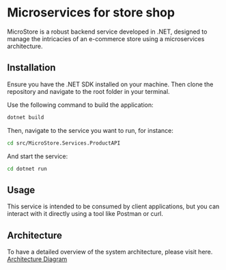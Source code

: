 # Microservices for store shop

MicroStore is a robust backend service developed in .NET, designed to manage the intricacies of an e-commerce store using a microservices architecture.

## Installation

Ensure you have the .NET SDK installed on your machine. Then clone the repository and navigate to the root folder in your terminal.

Use the following command to build the application:

```bash
dotnet build
```

Then, navigate to the service you want to run, for instance:

```bash
cd src/MicroStore.Services.ProductAPI
```

And start the service:


```bash
cd dotnet run
```

## Usage
This service is intended to be consumed by client applications, but you can interact with it directly using a tool like Postman or curl.

## Architecture
To have a detailed overview of the system architecture, please visit here.
[Architecture Diagram]([https://viewer.diagrams.net/?tags=%7B%7D&highlight=0000ff&edit=_blank&layers=1&nav=1&title=Microservice%20Architechture.drawio%20(3).png#R7L1Zu5tGtzX6a3L55qFHXNJIgESjBgnBzX7oRCuE6OHXnypgLS8vO4mz4yTv%2Fo7sOBJQFFVzjtnUHIB%2Bwfl7L5ZOEakPP8h%2BwRC%2F%2FwUXfsEwlMAJ8AH3DPMeerWad4Rl7C%2BNvuw4xWOw7ESWvU3sB9VXDevHI6vj4uud3iPPA6%2F%2Bap9Tlo%2Fu62a3R%2Fb1VQsnDL7ZcfKc7Nu9ZuzX0bIXpZgvB6QgDqPl0iuMng%2FcnbfGy0yqyPEf3Ydd%2BPoXnC8fj3r%2Bdu%2F5IIPCe5PLfN7mN46%2BD6wM8vpHTjgqyZBU%2F1PdMVm6cZpusm70H3wZbVUPbzMOfCCAZTPI3Ee3%2FrKDKx9N7gewRwRsPco6eoSP3MmUx6MAO1GwMwnqelgU6TT1A%2ByK6nu2HK3q8pEG%2FCN7lNPl8BUC%2F4IjQR%2FXV9jqV4TClm0LXuhXilg2hX658LQxfNjYB2V8D%2BqgfNuX1%2BVwnc4maPRtx9wdwlBvO750OG0NH7c%2Bd%2Bk7VTTNHHb3rfAXfVSPpvSC35E4ii0odsowWM6Nw1iXBiZnM2cnjeE%2B%2FE99%2F8%2FSDqrjwxUW3YrBA4ytHECDMsicOm6%2FxquzwD58b%2Fd%2B6v4RgzFjyGKiJEr%2FiiA08vZn6WAxVwz%2F1OE8v6WPj2j71C39BvulI5xBvu5onv83HbFl6QwfmhWwQfXbw%2F98HYJE%2FtS4sNVX7cGXeQRvWx9E%2FWXXZFl%2FxsrewPHvW9lXKA5yn4U%2BEmzmjzyY92xiOLnpyj%2BE8u%2BC978N5UDtv5JfKZ7EyLc9fwDJH%2BiMQqnPnf2Gofx5fH9tkCTyc%2FH6XaUssa11smYR%2BO%2Fi9wtAfyqIP%2FhwhPzkw0mK%2Fss%2B%2FG9EP%2FLfhX6CIj4BlqB%2FDK7fhgsS%2F6arv8ezU8wnz%2F6TPfV3FYL%2FO0h%2FS32%2BSnvI38963q3jk2X8gV38BVT%2FIKjf0P%2FzUP1B5%2F8LlTL%2Fpkq%2FqNH6cOTnqvRvdGQ%2FqvKf7sj%2BksrRP45fYDVWwK%2FxfVoAcm1Q1jFY9imOG2T7RxXX8SMHx91HXT%2FuoEEGD3COl4YTNj7kVrfpz4c%2B2CwO4bk1xArnVMW8ML3FPUQUN12SfduLvO0B332ndn7B2XkT21Rt%2BAvG9QBTGL%2BXNMweOMI1%2B8Ybi9QakdiRjognPFoF51Dv3jUuvs0V7Jgo2KWyTTRz8%2BOojOtGPa1iWYpqVyRH%2Fa4l%2B9P24UvHTo9XrYVvM%2Bt6LPz7JXExtHYxclTuzGAPTOMN6pfz8m1qJx%2Bv6eP%2BQOLqQLbe3WtVIyX106pT4xU4Cx1s0ao9PGt8cUMoJjnKgxwGIlq5uUp5uJ1%2FHAPoCVdyb7kuOF9gOwWH830%2Fh5HvEeJLLKUMDGjtNf6ozvMd5Q60b2Gfcvwun9HFjoUnMqljfByz1tpi1sFjSq61%2FnWb2KYNxu9nyp3MfJ5ZX9aH1sPAeVcOtE1rlSdTXzx8kF%2FWOLiWWFcu%2B2YOH469ydACevCAZ7Cwy6hgX46DsWL2dTs6JtPsT3KvJOtYFrMU9Dn6dw%2FRDRnVT3LomGTpYVrkiWcK6GjwsKx1gR5UniDVmBhlPhw0gUU144ApPAtktyYUgx0VY93vwPkf5kLZIpO4901tA5mAMXSumCVQ90DnNxvbIPbVj4ITCa8P5hsycsJ1AQ90ANqrEkfAMTvmBT%2FcGQKMuZMFNlQNoKtE7WVh3YEx9epp1pmea51lalBGnXe%2FjGCumA2O%2BVgG5An7ntqPsL0jXgobixAoB6DLRjXW8T7pa%2Ft6jGxxg1gnrrAFJHbNC2KZx8gX172WqKN2koF97CWIzOJ0XFtwS9QSPfOBTqvQux%2Fv%2Bn0Tu%2FgF9g37BHZT3AFuaut6AK0dE41s7DyhZ4cDDQsdkJRK2UB7rrlBljOQAGpsvs5gXxfkGL9ngcfENbPpPAXVEMfsq9N8rVgZiRW8hi9miCue233StRamUheMGRxwTMG%2Fmg%2FPfJGDAc%2B83L1hlsf0fVxj6qiOcrwCrbexRlhGtbLvWeWLl2FB1B1cH2h3ewP2%2FKXVdi%2Fa2RHboB6uFZZJ8q705Qz77Ef%2BVQP43DSHe496yYFUjRABGBh98bi2r3YxY4cAupThrO4yHkX6CCS4XH0fW0kgrmngu97tTr%2BTEdBj6t%2BzzB84oBswWyBNF%2BtbD%2BBaHi0MWAimxXJoQRsC%2FbiT%2FQBpQhwCvID%2BEQVIE9ht4cYo6OOIuBgCxsECG7ILn0eBfre5YxLAZi93X4D28s15g2P6j984hrg4u%2FTng3aw%2Fz7z7pvGws4TdoEcct%2FMwNiPLbjGAOQ3IQLYw5sdT7ZvS3ZhXyd7xtRP9mzhwJ7vlwaMt7KuWQbnD5GoCemgGSns591fAL8NbW7UBgLTjTWujevPx0lwHNF5AlENi1QT6%2BvjOQfQd2k9cZM41yM52W%2FMFe69BhLfdLZRAHv1Mw%2BLANYYHBwfPh3HwdhTF%2Ffqr%2B11jf9WO2BBBLCwIrhfUtj2t9p98Alg3OyncQN93I%2BtP6Bw%2FrXOf%2FKJwKfC8SrXlJFjhPh0DcrFmBqchyqJ3OuGCv6FoH8mdkC8A777W91Jk5y%2B4BGz79PfGPrSqPUxiIcDiEd25EpaJicL7rt09TG%2BfIXzN9sY3uyBAz4sDKd%2B8uk7wMea1IZP%2BMCYxoXjFJlBMTXUy%2B3IBzY6jRXIwcOPJPAgcCyFK3aUDDy3dYd%2BFeAZ%2BssTiwIf22mn7s2vhtbA1iBuIArw3YpxaHS%2Bq9UT0aknttZiAsQQZFCSsJfXXQjaEYpwxhRgj%2FJaDdVTh2o8QWgx8PnCGbQ7YCAGVJoB%2BhbOsO9uPv8A29awrSzI0zVg37BPTVAbTThXsG%2FYJ%2FjeqAnYPrEIxDYYK4grZxBTWBSOEfQJ%2B%2Bvhd9gf6BfEGqvRkvXSRxfqhteA8xB1Op9LQCyC1wQxNZzmAM5BpnEI62oaBxgzlAGc8zz3DpnmvMxdmfsPDR7EVdBeizugGxBrRRXI7EvfUH5q3A3LuVBO4NzpOmEQy%2B2b%2F3vzysD2EIeffff0XThAvKOfMAuwRza2qQEfJNfQR%2Fj3DQIiTrbY7OhLWQUxAP2sKzySBaF3cAz6nRrIj1SSM9CxigPcv%2BmcgGNTjQMYtwX0lVZAXr0OZKCfCOBXuhHkICSYB5CFteAjBbo5VIohw%2FZw7mCuMq5Mc2Ux0BaF58zbHg62QR9pD7Z7IDcE4ATKBrYfgJyBbqbtuT%2FjHII2sC28LsAJuNbogWMqOBZCXS9YmMcAxt%2BBsfbgcwDyn68PsWOEUKe4zoOcJwlJRVhjEy5nXcI593A%2BsvT4EqN%2B1w6BT%2FurdvjmM5IaRt5KMRmYCxW%2BlFIwR9JOs30ap3d8wbGGh4Fd7AtifLavCfezfVUqD7A92xf4zk72BeY76fOtD4DZScaLncE%2BASYP0P%2Bhk60KwFaSc6jy3eIboL282wNsO%2BF3xsu7HQzaCdjR0OEAKxjQA%2FhHDAAzYC7gvJhzvso%2Flkyg70CG8Fii4fQdRjY1%2BSZytS7Ivi382HoxmgCkY6AtyKfOcwSWNCQw%2B2zJYyo91ha8wwgHNJci7xICXrRRBxYDyIajA6gAqOE5GUgTogOTN1aojiFA2iF0oAQH6B04gCQVWIyHyGK4oP7PWLBM%2FmQL1mTBI%2BB4gAaABbMIHLcmwHGfQ5efPDUKvBZA%2Bhl6HmhtJPS4IPI3QAZgDmegOavSoNUBBCzHp8%2FZUwF0Qe0a8p%2BYp%2Fo50v%2BEeULrBLKf5rkGUQdYPoxUwoTkEegRWEiHAaSC1dAUzcjF0w9TxDhN3gBmRSj0LuAT9AU8X5KOX%2Fo%2BAFkeBnnzwx4A0T5nan86Ep9JKzmm%2BulLJAZYHPQTGOsJzOWLJQM9gIgCLBXqTAWWCywPB54TZDpgNTVZtYfNXhl4uMkrAxyASDZFosn6193ksSdvLC9tzxXsTxe8cPKoYwrbI9B7w0gI7BBuE5PXnrbVpT%2BAs9M0znoax4kFbYDXn8bqAQ8CIh5oC7wP2M%2FOY%2BeBV5699eJlDs38PQR9w2uDOcFImcCxyPBYD%2BaGawNH%2FbjX0Az153qNO%2FQaUEJgNokHvMbkB4H1gNFOvg36UQ%2F6VygtGI86je86GFflCaEwVs15jzprqp4%2F4XoYSJZH4CcOcxE1AbEWrten%2BLee%2BzQmHwv86JRLoFOfxnnuc0xhn8DnTn3iU76VqDA3g3UCVJ76Bh5t%2BlShRfdQ8%2FN2is7ImjWqzX2NGj%2F1RU7XWY7pBkQdu6ADaGYMp%2B1J%2BycYp%2BZccckRkWl7IPBlrrg6TPnTqMXT8UFd8oxpG8wNbgO5IfDa4HOAyADeab4WyBHhWmVGFkRN2ExjjOG82Xq2%2BGX%2Bc542aMs45vmm4yyPlJjny%2BKLPIY5L5HJeVuG8gFoTfFJ7gCFl3jyiO%2F5HPDg1fwZzgiddCtPcRJajzbCHAgg2FAn%2BYD5wX7nc6fvh2VMHrgGOD6q4aTvAer2DD0RbDfCMUKL0MD1NDg%2FHubREENrGI9hztvP2FpDvHRLfgpyNHgsHOd5nvvJ6qY8Do5NriZvOEwy6%2BexrbEZI2o%2F9T8u455yCKDPWb5AfzNmF%2FmiC2YnGajJNIa3Y4N6WnS6jAliQIN9zH2R0zbIEd6xCeUw4QvISJCr6ZwZL4g2Yd5Dv4xxitqwH5izAjlbUH4oGB8Kc%2F9Ztuxii4vcDRXOG5nsDeLqNNld9cUG5WqyIX6ynWqygXmsyGxz1jJWr5%2BuOV8fZAxwLWDNdmLIswyGqe9hluX6zTah3gnYTpvyMZgfgfwpAbnWZN8ytG%2BgF%2BjB32x29toAX%2BGs366e1yyw%2F3RY8mpy7nMaM%2FA5sE95wTbMeScvvfiJ9Wzb01jUCTsg64HRoJ%2F8jrD4nRj2schZOEx%2BB%2Bhr8TsqtHcYiUh5ucaku2T2a9M5ozzrYz5nmvMsw%2FUcPQwP6ncEOhjnrIWdfOYs%2FxljE9aTw%2BKzDvNYjXSax3StKb%2BfZDrZCPQT8JpANlNUe8MT7BNGwck%2FzX5nnPJWqMfJPtb9PI9w1pexRECQDcH%2Bluxn8Q2HRS%2Fs4q%2FVBRPyMk4PmbcPxOxrWHzpG1l88Wwrc3SdsrPJJo3DPK94thVt9pfY4h%2FhWmuyAzWe%2FCmmzv4SWWxpWNoPiy3NffFf2Sw2yW%2B05utOeA8XX%2BrN8cnwZp8F9T3Z8butd3NseMcPslwPrtcg1t7mhs2ZwXpZ%2F4G19DD5CLi%2BWMbGLj6DXeTELnJlFyytFzmux9mvHd4wPct8yfQmm51wux5kCdr%2BvIYHvhriCmJghD52slNg%2F9rsf4CdquOinwlzs09kp3XkhKc32wdZ7zfZxmpiGEYCcji%2FQ5FBTifof5fTer9T41eC%2BfCH%2BJq9frvvqPtwF%2BFyLwcSfbiB8H3nT2fFsD9mxd7YsG84qw%2FM5sLbg%2FYk9wsJhecsfJcHhAdvteBuj7xemFEU%2B8BvxfcQjDyLXfB%2FZ2zKAM4I9BaEpTPxbdjmFJRt7AX%2FwzXVr5D%2F%2BimqoVbU55sWiG%2FVQa2%2B1Qb1dynjjST%2Ff5ijTL7iKME61DbBSvJqZ2A1Vbsm5Bdn7tDNQQYW%2Fwxu86dxc29jgTzm73CPa1I30hb4pBbMoIZ8k3LVSDC2KODRT%2Fzpl9rwx7F94Oca8B3MVcsg%2B2RjZ7jiRBTkeD7yzBc%2B8wT83f2I2Pw%2FyqcSLlx7jX%2FE%2FzJzO3Cdr7hK4K9h5WCqJoB%2BQWzqwFoD%2B1RN%2BMiHzvlQooY7QUbAGgvVQM4D4lGnGmENVqC1aqwLWGH4wvMWqYtpk06BLFIXPzb29XgDWBvsP8lpagKsQoQf15CZC3lE8Vxb903iYP7g4pfGFgpwDZjLseA8mAseCH34Xf7zQ%2Fz5yMxOrKx5nEYii1sg0WPmwRWuyAxgVMnEiMEqfPzOmH1kcqB07871ABkXgJysUcxtO7EbxnfZLWBBNrLUaL4%2B77p9Y3a%2BcwystN%2FYMhy0%2Bx57IvqoYx4zX2QqMMbIvUMJyL06sTZw1f2RFVnjYBVNfGZ0fosV%2Bw3UJAEc0wgz7jOiwczj83Hjq%2BOfz59Yr68Yxk%2FjAXLO7av2sMxj6wMLADb9fQbKjLJ3RtEAK8zht9qhUSBmtXMtMmgRn1nBL4yWD2X8gPLTjW%2FYunf2DM5fmVit77Jm5PdYs%2BDOzNgAmZ1uWL0mHCAL0Vr3AlZUvsd2TnIC1lS5uMzIH6spkvZwcT%2F37jNzbJn9%2BBXSt%2FuP%2FssoPvKiH%2BwByH%2BwwHWXyk%2Fmin3hSVo2611Fv1dP1M7qcBTSHlqdhUPrliFDPes8gXdtyMu%2Bj5nft9XNCYnIZ83%2F6aofYovHFPz7ft2%2F042Qfqt8Qj4JVjbndTAnTPUGuKaFlVvDg%2BsCmO9283rqDNe9lTaty46GmqRTXq7BtSTfjZC%2FAWtgWBsgrBG2Sef1xrRGU5G5tmHBXJrUTlPNBDUED%2BTJ1sSdaNcPldHv1N9mDRz%2BMk81yQb8g9qa%2BI9pruep%2FqYbILbD3B1WQOd1DzZtG%2BulBvRW2%2BHmdvG0Tqvne0imNQC%2BrGnm9iaQ3Xt%2F8L6UqU90WcPPbc4q2IbccNorEw8J1g3JGfJ76NwWHosSuBbTYX1mXoMu%2FcH1irf0J4eyqL7XHJZrTLWWeT0%2B12G08ZLMdR6ZWOa2rHGRj20EyIuB%2FoeJnYinSirAgIyDcc5Y%2BCIz6oeQjf48ZFdvnMswzW4eJZB2WE%2FowjrIqXRAO%2F1S8QytAZkropM2vFlj8aKNqSp1gPuIqQ%2B4OrxDSbJzJW2WaDdXG2R0WTFCJBMabpGQ8XOm1aptTjVmIXpMKz8RWhaU2nqq8EDUvGtxWS3CKt%2BMrO4dGbqxeUxjENVpLPqERAt%2FRyKsds4rWrhi79SrBdlTTDXDeQxAK0CDP6iVv8wyfKuVca5dL1o5h4O2Ad4dzkQMMVgz9RNYfzo%2BJrYBtyBTgDpTXfYQgrU3rF%2BBsUIGIUX85ABmc3xMLNK6%2B7rvH%2FIZ1ueo9RN8xsSYQPscnJlvxv1k4qXHL0iANrKVgV02GtDQVHNch7DeEl6S%2BdyPrNd3WKBeG1kQS89%2FlXMQ1dQajon87vdBnjzVvdQR%2BF%2FhMvkyWC%2Ba6z5T3QWZ%2FUcKx43PnIOKv%2Fk9fakNa9Ncz%2BTi4yAa%2B9mPhNhscYt1zT6SmNsD2c19zHV2c0b5jOh0rhUn83XnWhzYN9XDod%2BC8WSyhmGuw05WS868M%2FBdsF9DXfzguZ%2B5kanu2801cnauv0%2F9ypifzP5w9gDWXPea%2Bk9nTzGGc016%2Bu7P7WbvMXkXGAvm8Z5nOQ2zP57nfljqhdP8puuqsxwwbarJp%2BN7HJlrUth8%2Fpqc651T7RWb6%2FchMsXUifWaamX9wsSB8a%2Br6b6GaX7WHHuNcKndd7MuJ8%2Bhzu3mWtVgCGty0t10fwaL%2FhAWR%2FbnYzGRJ5YYYlETtouMF%2B5hxuKCLxnKGFt0AHU81QuXuIu94wzoWps9OznVuRP%2FTcb1whAukeCdE8Pm63j4LOPD3O8kd3bBrzfLbtKrNevCSGccTO3W2FznTeda4Vz%2FHhaPv3j6SSfYpNvZ20%2FftXGbLP3Ac8ZZVwv%2FN2MdfsdVMCKQjxHwHhltumemG5Y7DOA25LcGdb6PY9pW80doGPKwcAvjx7wF5HFvGP5Qo5581Hv9e8awTM5%2BwHuTycQBzX1MuBvnduwwz9FauI%2Fu3ZaXdsMcUWX8Q16y4P1AKF94ApCrgGg9Lufxb3YbznXj6Z4nFp%2BvP%2FmDYdaJii%2FXqmcOZPJXi46zRb5fcLLkc%2BQ8%2F6XdLF94RwNk%2FGHOBLfhXOA2sLWvZflj9vI3%2BO4knGr9wD8ADC75qmHVX%2FJLFf2wb8nr1si7rxnfeL3FRuY6ff0lCzkgi%2B6XHPI8Z0uzb5vlN2Oe8IHtqlg4nwtiHOQTnTl%2FxCa%2FPPlhdsm60oUL%2B5IDg%2BznjVuddD7rY73o8jz74%2Fm6sy8HtjzjYMLcEivefV0338kAbd1WP8npx7Ih4q%2FnqFBbW1H9mA1Nd4ZN91wMU345TGxe%2BLXlyB8y%2BnCcJT95gX5aRcBs%2Fcts3yxnnC1nyiER1fwY9aDVLTnvFE0mb4VOEW%2FxiIu1jjM7uqwUJk94niOXoL552cWjsXNbY%2FIew%2BRdl2g8z0Ul537ThTmfvPcbCqGHXdqx4%2BKtq5mVQ2bGR1i8KvR201xUYu5PnRnE2fvODOx8XWzxsOiMHHaRh7r0O608ZzQZE3IWlvItMn%2FMDA7LHRGZCRAP5Azy5%2FWkO%2BiZx%2BlOwBnNw2xF5zk3n8cxR6hpfOl7lqTOcx%2Fm%2FYteRmv2ULPnWSxNhfqeo9OUaa3HOUOa9aNhav2F7ZWxd%2B87y7ib2V6Y%2BVxUmG1O8x8PcJX%2BN7NNBPrp6UiC%2BobQIL5DaLzt%2B%2FmExupffczuf%2FXk5K8MwXz9qB2zwv%2BbnyvG%2F9Xniv%2FsE7wM9TVGSeIP3s1Aor%2FX%2Fu954vdNpi8i7kXEvYi4FxH3IuJeRNyLiHsRcS8i7kXEvYi4FxH3IuJeRNyLiHsRcS8i7kXEvYi4FxH3IuJeRNyLiHsRce8kB%2FGJ5Hh7wf2%2FRcTh%2BH8PEYf9ERP3tzFlxN%2FCgH1DWeH4Jxr2B1%2BG%2B9PeV0v%2Bq8r%2BUy83%2FX1df2Bl6fcXnlpfUbA%2F%2FYW2xA%2FSqT%2F%2Fjba%2F8Z5m8vPL7Ff%2FKJreBPLiQl9c6IsLfXGhLy70xYW%2BuNAXF%2FriQl9c6IsLfXGhLy70xYW%2BuNAXF%2FriQl9c6IsLfXGhLy70xYW%2BuNAXF%2Fr%2B45CfuFAc%2BfYtiwT5HS6U%2FG2m5K%2B98vJf%2FTnH%2F91v%2F%2F36p9ivv5FCJf81duwv6fwNg%2F8N%2FPe%2FRn%2BT%2FxD9%2FZmw%2FIfp77d5vgjLF2H5IixfhOWLsHwRli%2FC8kVYvgjLF2H5IixfhOWLsHwRli%2FC8kVYvgjLF2H5IixfhOWLsHwRli%2FC8kVY%2FtZbVPHv%2FCzcP%2Frw5tsbMH%2BP0Pgn2Kw3NhL9iov8Qk3%2BnWzkUUmGpPqf6o7J0o3TdJN1o%2F%2Bg2A%2BykW%2Fvwf27qa930nqBDop9IrF%2FHvX1uwL5gJRftbUB9sg%2BkG5cD98A53d%2F1fHDG20X1X3zs45V5PiTbr965e0HWuuHfvjxXnkO5LyEuASjeZTDaci95bcef4B6uwE0fdhPCAyD%2FC60%2FoQ3%2BPQwL8P8ynznFz0%2F%2BAbyOz%2FgSf5tPxnJ%2FDnfEGTuo%2FupbqGqy0cafJD%2BCoF%2FP9Df6K8IQn9FgRPU2%2FZvkOBg4196nfKPuhT6n%2FEoNPnpN0qpT1FmntA3HuU7711ewWeovwps%2BI95p99%2BxfPPpu7pF3P%2FYu5fzP2LuX8x9y%2Fm%2FsXcv5j7F3P%2FYu5fzP2LuX8x9y%2Fm%2FsXcv5j7F3P%2FYu5fzP2LuX8x9y%2Fm%2FsXcv5j7T69dxn%2FgUeN%2F9PdPv%2BVjX4TGi9B4ERovQuNFaLwIjReh8SI0XoTGi9B4ERovQuNFaLwIjReh8SI0XoTGi9B4ERovQuNFaLwIjReh8f9zQoPCV79%2B%2FcwG9W8%2FjIh97%2B2KVFbDh4LQr5gN6tk84O4szoP%2FvI2NBU1QDMyBnCT01gZ8C5fPqSv4zNh3O4MH%2FlNNzyJNXVFF%2F92O9uXDb7ya3ctvXYLZzr1%2BfSWwG477becncgboqf69x52Wh48%2BPn%2B27KoKx4vzEOwgv2wZ0zNV%2F8Eg1dJFcR2cwH54qa50IEPzANC4ZdNjTVHs%2B0H%2BzQNaPwFUJPPHLBmKfOchtr%2FvjbzU%2FwlMre9OnL3g9Jl0fftt23c44f82nL73GNl%2FH5xO0aMooE4xhHfK%2BgWsT8DCV59%2BRPl7fgr%2FJ4GFf89Pfabzu%2FieObNoa6DW5blZ5NunlNEVSqDC956gpaY%2F4EhYOn4MJPjhmDv9%2FTkSxj5JGPuOhFffM933d7r%2FfNv93vPM%2F322q5d%2BUP6%2FbrG%2FbwM%2FbsfUp%2FeBM%2F96vrH6PwGyY9A5pV%2B9YPZja6XPr51%2Fg88%2FAbOLeOFG9T9kgWp5fJfz%2FD94%2FJ%2Fvvbblvw9l%2FKMpHvkLZD8EMvRTxES%2Fsxz%2FZ30Z%2BQO%2FdvBPvhzoT%2F5UyW9mMX%2F4oo63d%2Fr88U%2BR%2FPKPvKnjEzLeo94%2F9KsXxF%2FLTf9KNjl8LYAPpvDdH%2FbBsL8reST%2Bjl%2F%2B%2BP69tN%2FeOvv9u2t%2F%2BeZe2qQIwJIPTpBJwP8Ilj2cUnt7DFmOPbBgC3yyYKQbrOPXLJuKXM9q6yOrC4fVXghXmsixl01%2F1sC2tuasw%2BZoXTfR%2BbTuLUs6haHIPXKxVy%2ByoUbbOC2VeNWI3GrUBbXS%2BbBW4orjw8dOCBFd7NnDZkAymbdq5YSU4N%2F0uRumf%2FVuqFr4qZwqcGxVKwPSgu%2BNMh2D%2B1fl%2FJ0olRsYNMtya5nV1yxxUDk5ZPn1YS2sDxI41LOsC%2BbHs6EKZvjpT7gW2e4gcbCPNbtWgSTWYPZrmYN7w%2FNmbgZ2heqRY8%2FiOl73h8smWg%2Fy4Fni8XHS%2BHO%2BjcNSHDpf6rhRPz0qpd%2FwR%2BGMqZdNchxTCC%2FYP%2FcAI5AF9rD%2BPA4OjGLDhu48XnJ9AOM9yALHpqDpWeAOSzuwb304ROpxy52v680aAyNwJQ65sbH6kKINdx4f7Sb2GjnZCsfTeb6yw7IduCqUinpkhRVLxxGPri6xeaj8rUxoDu4YTEhk23p7tbbX4XjflqZ%2FkDaBkEm6udOxLilyIRDOt7xd7bUL6FTRr1v1dELMQfIQyQzA2Lk9TBs5NLg4%2FcpA4Lzrwp9u5L412ikKN%2BWZbnFaKolSF9YncITKj0kkavAVXRj3RLbqgYEDDkh81D2avpRYUdvVsyLtIcVBk1usII4nU1u%2FT%2BtNKTl3dO2bUm04YCQhR5%2BjoQensCIubW9BFSOHS9UPV7zMHpShZo%2F66CjXLWo5iJmBk1ip3hTuAZ5opmCbE%2B20vDNZLw1p5J7FC4m5W57wJMZF9Ra95liM4nypS9jgkCqRGZFyURpFCVeE2KCnGhF615Zi7cFcaNXtCG488UIl649nhNXlFkzgLBEehmAIbaYUMETuSJZGh5%2FSlL54aA%2BmuGlHMhPrcL2igqvdKMBzYKDXLRbRwhMP6UPAmUONqdn2ajTJznH8%2FMmvZWO9M8yKCvUdyeRC5hHP0z3HVFuPdXhZFYiVozPi2dkEeaB28lHT9LySMlFHSYzDzefeGfT0yeAoVMv%2B0V4b7cqe1aa%2BEcyV8gnm6Z5MoIxtkZgxUj9qNirPGFDCgw1QrXCPDlntOhS2ihGaswKk8yr%2FUe86U8N00CnH7B2EpeoYswpNaa%2FKEbnb9NEx0U1h6qUIFAh7qzYR2HlC0IJ3RKAdoBjZPzoxUK%2FgDX5yPeyFO9X5RtRDyDmNp4YBsndch2DDVXZQLtF47XMn8m6FBqbylAjYDA0SSGtTBbU3qhsN6RM7h0ei%2Bkj1TnkFbp5rldTU%2BLVyUz1yzK8x2JX15%2FvqeO5uFxglOrb3Wqnex6Svn47QWpuAHrd7ohScVX8JUP3cKPvzmXDVjRSmNpBKDyADIKpmT9fUwSSUt4lurAHIc%2BsoBxkIEEIZYfeOAsXHwUMOVVu4AneH%2B8AN9Xssyh3TsOjeBqGxA0mhAW1LjLWmdjbl%2Fo5mCnyXncHq2nFAUJz1BGINIbarGtOLeRPvz5jhHCuhHfb7kXhilYKiexeE30vwZGoFPwXHS7Cl7kF%2FRoKEkeiVcgUgN8wsQMBIiU15p2J%2BJ%2B%2BUC9sKEAbPM2uAMWMxwkNTumgP1kEre99Lx1M%2F3PjjzfON9gBSnOf66Mbo1in3zWa3S0uVOkUXAwy4LIiMZ6Cq1B0H383Xbc4PdEabdaTEjpkxFQngKqFvttHAXQu925%2F6fG15pghtRu5LX7zFbqsIJZlcfeTUPDqv3ucj2er26exeofPY3wlEMW%2FCSRNah20s%2Bkwf6YPUg4tzqdYW1Q51Aaarqq%2Fdu4ud1TXFJqZUBdo2wZiI1mUCGPeAKtfWbixMP0ssUV438s1O7zF2pu%2B571PNTUQL2x322xBHglqkq5ZFpTQQmlOaA8xwSSk7ELr9SsI8CV%2BdxI0JchOuzMuGvmB%2Bu%2FGx4wPMGLirA7YFlgEsRDljmSUAtAAQAdOoNIeS7iP0IHnoXEW8Z474OnUFIm5FdHyiljesbMQj472dcxKKYUfKuT7KhnvSm4virVq3Xw158jTxk4uXe3zFj7Y9nPB1cnIN26SFZr%2FFSTo7kRaueuaec8jmAbzPBakDJaO3ci%2F4WshmlmbSJ6nLVxuvx3iqd719gzPtZGBEYSmif2XWeNbQe5TcaMDFHqiS4zjxmTzlPfsAGm4wiBwwv7iDlm8CGzkwDwA3YA%2Bas64fJ3a1Q8zKf7qXZy%2FvHQeNYT%2BlgNXj1jxfCfNYVQHixLxv3GksZ7zNA0AFwXJ%2FrxpxsRsRJckU%2BRyoiah0GxMAxqSUsxasBOIqRJVO5%2BecDdP1em3yAN4yFibehWpc8yqEpF7bUVqeWBTtPMQ7Ukl3aQc8FRVJW1dHwT6xZuuW1uryRCgsBlk2h7fYjqJU7yi5xRPJnu3F2yvoCI40gZg%2BfUNXkNsDbGoNhDunB2YJk5htQxp2QlwPRqin1s6TQOLGjR7EN3btNOliXYS%2BWacdPW5UpPZwz4%2BktRToTs4SPWgrpa6ydrwOH2S83svJ%2BeHtTV8MgntyHW8rViP38Y4vkVWeP8HaG6TfHEz5AoIBIU0DaSy32aZJveJw%2BqqSexJeGrlxtX8e3OSxsvmt6GBtpTuOpjNk0qKlFDzbXLoDGGmRmCYOJYMw4t3Wt%2BOq4Ssr4UjXVzRv72J0w106DM6YK0t7D6NMSzPkRZkiQKlruz6DODg6nGDCNGLdc1Fq74Bn1PwnKVJmDRDh2A%2FlOtjYpuBYGYXewrpfc5u9U4Zg%2BdBFHxwBr8X4dlaQCxWrdXE1V6tipyTbPgAuzzdPNJS12ota7rIMTBHDG%2F2szObeWhJbe%2BzB5Tg0hFgfcUXndDHzRtwoHaO1%2FDzW8rAyCklw1aZKHkywxJKakazcTdBzfSnAkmJzzeBtXuYDJClq5YQozDyAkwR2e0eeyoFFn%2BfseY7MPQszkKNTp1kyWTeqPfi33Aa03zu1aQM3cWhEMffpLUklsW9IuXd7pNC308zlBKyBLtDtmdydT7v6mFxCAsZbv0DH3R2ko%2BZ4yFzfzzp07wQK8Lmc2Hv0QKa6yzVUhxAxcP8PqiB1KPZVu0Ot1agSTcp2jby%2Fik9tTLBw78FEQnYbGThY137cB02RagFrNmudlWVirVzyU0E8dazKV4MddeXF25ypxnSggNCbHji6bde2qwtZhVn2Tui0oPRWXk%2FBQHui%2FI0shbpzIMuQ5wVL1qv1LrE7%2B9HYXrPmPNyxGDdPAIYlxcULb%2FRaZk1Ypof0PRXtm3ZLc%2BR6FspZF%2FNdpDyf91OQjxG1WpWiUhx6VW8KGyxCb7h3IUrD2GMeUWEmcSctx9ZqnUwms9iEdE6ujofqyMP7LPokdYCRP2VvJ0PdbkAakoKUVNkkIirvArxqXewOF4%2F6lUG3sbcuwMZFuHa3Cq69ZHWb4FDucZFL%2FbVpxkY3sXvtBpdVOlow%2FEQ7%2FJnDbiQh6%2FYgkHMU4prHnRLTmn2nit3JMBqYcQEjKVMbadUaJXQlteFoddj3jkFhXq6GN%2FKkrgyFWSWrjbWhFGjiiOVlpJStYMBlN3B0YIJhK4xPEEc7ypKuUY2j%2B2BKlniml8mHDBQg0Rv8UjwLrgtWRHGRjHtR%2BqtblHotGIaWSYLPKdv1zfMOcMiSA%2BPYkUdBOnW%2F53ZenhHUhwlP5Rflie%2BWsA5Sx0NW8ywA%2F9EZLUx45I2jD5LO0iHMaTSHAREsndN653QwYea%2BBfbD2spxyvQFGe1BGJHlRxgihyNIsYmy0J3Ak3s3iDNZlBPJL2qpTfJeSnBvrG1rix8bdysSdYCEYY2FTycy%2Fd0FBUO%2B9Ltm11XOSssoOu%2FAEAw8dy%2FXqiWro9XgCebhvSYW%2BJbAmdnDK1uQcKF3PUERzM4c98gwLWJQrs7tm9IGXUe9sdcK1NufidN1XJWdfVUjC%2Bai264LdM7dKWsv0qrM0Tq%2F9TgCrVHaFevb2gKLEJ8%2FPgLcPYpdYh07GV87XVW5%2Fpo1DZPBoH%2FceXKzq%2FDbCPN1CbjzTXoxPbt1ThVD4R7akaK0IS7pKEg7ZG%2FRjgRX%2FyARcR6iZzrIXWxMnpT9Am%2BtfeEdR2imO%2BoQeZdqzz8rJthuo9VFh062QPDSh7kGlm%2BUs1ky%2BQYkPA7pKY9%2BcE9j1Td7hbgGEeleju1quwUS9pA6U%2B41cmXDaIzZfc33T5T3t%2BA0vx3DEdFB4qU3ZX%2FTXHRFPElU0gLpsdpGfe8Wtz5tYfZ%2BLZUNWNtjIBeuKtbRCT6snvijx6znDpcycsRI%2FbrBOZC1P8jdMS%2B5x6gFWprA7HyNILdDfbnVMOTvn8DYJ%2FzLVx2utNcwXX5ctDoI%2Bsq%2Ft0o9rvYecwy3rgkw4%2BPUkpg84T2D2LQ%2BNMX6BJGruVLNpSmHOVOPyqlV7okiHDE3bi99z5TbFdRLvUMLMeoezw6ssLfnKg1ujoNUCY8gl01ZXSL6jMHE5sBOSS5cLcF0Tys3oJnJ97UliScrAPmNUm9oP8K97thyhPIE2alJrHyp0Kgq2QnYtXQCmaiBFaRaaYNlEqkqMmZusJhsY16jr2DxDvRXO3nH%2BEiOuSh8o%2B9GLayR68ueOJkg3ceCI4byq5sszn1XeiLvEGyNkQWxwkDI6SsFLOb7tNhRCEitot06F08VApaf1%2BPAI9UxlItrPwyqQ662dVlHIn4ZxdbuTSraFvuz4xrNfVqsgv8duKsKawYQlDbMg%2Fi%2BxaVngpVljtGY6gZquE9RaIzPi1RbtxNYha9kRkMsgAwOu0K3ac2LA%2FSk8W9rzxIGTZA2HkHyqUgSVrUjuAa3ukS1rXo3Z7ip09XgDmN%2FSQfkcFKF2ihXWhsmu%2Ftx66lo1TFlhIebqmR9NqTZFVi84WdoAs8hRm0V8Rp%2BnQtj6gu7W4DWzoqqb4jRrtg9SDj1Aa8Gv6T20HbyAR2EdVPwOm5caKeMmx74XsrBdoZzR5FSuVvVGm27flpf7mW%2F23Q51cJESSzTp5K5sr7rfEZbg6VK24dtskejauXs7s%2FzFmEuWS97%2B2Sn3XZr6BaEYYo5HSvlIAkGq87z1oXraLCwCY3D4oDlY00I0skCi0FEidERipJIArTDw9UGFbRR34H0lt2od0evRQhxdYxxGjajoIfHqmpNP3DtBr1ph0matpbSy%2F5QDsVeMSIqMzbETpTN4FyPDIh4qY8dntE9y01alB42gfs7DiPu60omWhZEbVoYUM5kHEYvxEJy4sAukS1i02sUwuVq8xAvrHyI2I0M8%2Bi8XqkWg5a5RJGPm7e%2FP2uHofd7bjiO9wtu2ooZHysxZvluxVxWNI1e6WteXXy00MqpYCivBBQkHaYUVa1PwJRQJBbhHDYPB9VgJspKNW8i8sbqLVg4pZXJqNuN5ZogBQN5ztguyDq15zx5xK6xBbncAUTNcT8m7RHkTz4aHRKYYUcisQpAZq3VV5%2Ff9CfU99AVRSOWatLXp2BfpcGVb1S7j32FJxocMW4w4QJ2iecwWU%2BbRMSoeuOhVIleySOFnVeIJ8XuNqa2PUML%2BSPBqb29JdMd8JZMfr5XxG2tyYShKTspwOhV2CTyZQikYkCvDztTJCLO0wK%2FcjD1vxUWCP6b2BuB7UPP6FgiTH7G7f5EMxtydT9WJl5b17XQdqs68JWG37CrjeBhV5lRQQ7PBTvG9FTRgObMxJOcdTUnlb2QSuIeFXgioRAFE0aP3WA9f10J8EKYDbOGe0E%2FlFY%2FW3vVFQe%2FqDwWHCO3B%2BMqq0jbXeIBmh%2FUvqgnsX0d1wGF%2BDxIpapmHx7KZ3Q6dJmuN7c9huzqa2GsDcRvru19NLtASDo6SKLEFjv3rgnH23pljOYQ8fXWVJmGbrpDxLMgjMgsgFooHIc8NInnFoHgDzCxVK6CRSgZto38NYN4YTHyh%2BMoCWnTPlMb2o9wVNQz4pdP6G4sHssHTgo3U5EpgUUmtw6uFEqPFlCXPu6f%2BYPRb%2FT1cdkh6FTJTM390ZTm9cABRBo%2BRnm2slYBdFo6zNl6swX5Evi2YoN5F%2FRjYW20l7S61UcNIBgrQBQZXMNMYbGTNW8arhdwaffcBaTMPcUGryTExZL0JoRNCLxkT0RhGgVbMQ%2B0nli7h%2BB4FV1zDNWbEuXMVpDJCEeBreogG2kvTRQXsLJcBM7qbJsqpUSwutJIyLCSRsJD%2FPzwvKX53tmd7lbRHpp9q3FgGQoliYMobz5FP00OcAE8Xmu%2FUiRuNPC1YhSoddkEyl5DV9rloQOv3m5hXjMCyz%2BtJ%2FtnI37Nzt7AbOPqIvFImwWY9sBb2dHpe3B6BucVg9V1s7FhnmtkdXnjGgixreQ9npmz2dN3U91HTg1zTUaHXg0%2Fwu%2BP65EnbSU3kusdQhIJDFN1OOpKllYXBKKS7E1vsLytqAHXbCK3%2BmLDjC6%2FwbqO1FxxRLnWDBLAHLFHgL7zTRRpUXFHbeGqS6NKdczxGtdX%2Be6lulK09PNKSCm0Mz28BYwwXBvdBUuf7onkfClscWNQmf5pBc%2B6MB3n5t%2FvngMQIuarNVqOz%2FFI28%2BxWmpwvWBGR2fNiqboiHLurtS0W%2BWpYtQBDVZBetSnEYNZ%2FCGQC3w1XoECRRQkUgjWINTDOFNnWwlg2Z5bAxQpjrY9pg%2B0KM396VjI7DDXpFhYeUk4OPGr0CAPW%2BpzSnjCaoLlCkR5qTcPHF8TxXNUohA%2Bhk%2Fez1sCM4R4xOBKZUUfbrKCV1pehKSOUPCBfoDorWStMLOxsOIS67tnP%2F1QwAauK7b5JYgr5Txirpe7%2BBHbSYq4uYF0jjc66vLwyTVWo8DCTSQEqveO592kFxPmF3BFdz%2BTPneARbf7A%2Bb7sNOnTiqCpvdhTWPAIHKuxUBszsf9%2FcG7%2FTSix%2BqGeLdhAz0ZhDgsz6e%2B1d%2B9uxBjRJQkXczUVF0J%2FcUfshwxXE%2BRHqDVKXs0KzG5UHlz2YLEMcqTXVWrzdF9MGvLEV0jGxE6c%2FvGBTaHgDBRjCc9CJSkIjWxf5CcBSt95rMk7vc0LeUBJIcK0DLf0dc1%2BBPGMS8cObEL6bhEU1fPC1XbbWP9HllESGsqexZWaMoyxF58bp3odHaQp9GuS6vkz6ujZOeNj0CupaduhDRnt3FlXu9qjNQgg3QjY69s%2BD1zHM17G22pfsXZq7XpDseB3l6DeG9O3gcvdO7QZJRMCMOhhrLmipUBKyCdoO9a9nmjD2p2d1ij2gyWMzhTxatiykHm6PKquVf%2FWgnhgWBDjBdKjsPCMr37wSG3xDPCW1tFEQa8T1dHKk76pyKey717JTXhYWwKqKWI3GtXLzDLK4FCuBBSPGH3jh611R1WYPgDrBzXsOrCPJA0g%2Bk2lhZThZEHqdETRnqYIvlbMU1hZeYOjrKTJwaHhDssx0yFKUyEUgLLz0vsTivxApx%2FlZgcM%2FwtvToTzoO2hmnFT%2FWSh6CM9azs3XDbxoXZHxOTdoxKONYene4HkfGdwQ8xy9mmqlVUVnk3aiUZt9Pirib0pDaw%2FNGqg56tzKevPDMGablbe7ylGCIfam9VgZy7sPj95thEd7dQfWIteWQBXKl%2FSJE87fuUqE8xrUmSSni4XcGQWrJt7AWljPjnlQizzA2uDHWgOXS557FjYctoie03m7KTQO6wlpynnZXqJqH9EGfEW5htlf2zQVO%2FbzvzdukSEPJhYA6CR3c1LrqDAR1zBkHn9L4jpX15dBhJItk%2BkNrCkiiZIZMgBenOybWkuFUbIL7nHUHT0Yu2xoXQKaLUAu6N3gPhEtYBeqBCmq9s5TCTRMnWidHNo5YnVTygKra15pwQme%2Bm6jHQNkyakhN0jCwsu9WrrLHAsl3uN6Ionk4MDSzstsG6wNG8dGdgl8A80b5wqd3mtMpPRE0kkW3jKXWvpV7XidvDLMHKUtXop59IEXw5FS9HMCMhGkzo2vaCdSIXdyMn8d2xFgn3FCixb%2B%2FVJ37qvMIeh2sM%2FZJCWcU5czLm3NIXepVl2D2D5aP0tGd7SgkqBnXcgbP3rCcm3oYGi1sj2RxBjE8G5lTsiu14p%2Bsw4jeI9yUg7lKbcS%2B7zeSquoaRbis2Vch2d%2FAptIv4AQuGEKbTit6fHmCdn5%2B2580pYqNTKB%2FSE1scIgGuzE5cGh2KQ3h0V4iO4d31tJbNPrpVe9FXbijMlHIVgWkSC5Om%2Fcwy2z94%2BxPxp29%2FWn3zGzIo%2Biv27X12FP3rd278%2BLL359%2F5QfwfuPOjgPf68%2FGF048dshPDB7yRQDudo%2FU5BN90eDOCANSowv1b97SV4ZfhwqmX9XVW7fyfwEIp%2BawgHVhB8FkeB3twH%2B6FsR%2F0wrG84bG8y7N8Ar4L4HgLtstH8LiBdvQ1eLjNoEKps5zEslwJjgou%2BLyX5TVIixEl9H2ogoRPTcuLl883L%2BQrZn%2F1WFjpBG1dzYCjGdvV9Rlvjdx7wMoG097awsEJlGlJuESdrsHm4Ox9V7pXURrxoS7x%2BOHk0X5j3O3cfbaqlJr3sb47SmKIQgWuf7KuknrIbjhSu2683e8vonuTDDq93HO0r1qKbJK0eNJ7MMuzkydbMOuzmjaErUk1EJtyOmfrw%2BVI5DrmO5fKOR1PYCUl2WdPPzXSId3FcoxYqZO7UXq%2FzYJ9dA7l6Mkdz8rW9mqDZgK7YLYSsR2eCApfBjbCuuxmQ%2Bw5ag%2BJnn0fCF2QrG7J6hquJFhm4FcM1UJKwNeuK%2BOpS50a1Be%2B8K8EgwtGRsu7MqYA4OBab83BEM250EW2%2B4yqg1Sx7u7K05CCy9Q7H3sI1Zg5vFUI1a792bXx29ExdEs%2BHvWnclXwxeiZ3aVfKT2OPRERAsHaWaRYpx3svU1Zp3KDc5iC%2FvY7o1SOTxhwKrpy%2FZQ8iBs4XBzNb%2FRDtgsyRtzIbQu9z1qEf1xh%2FU8LbRzPAwq3slVz2PkrHxdgeQPPaHxzEaVKJ0HCXWDlQPry7gyXWp5ugdDjnv3BDbwHSsXklTdFg6SCG7zJxKNtjbrjGP%2F0EC3EcPw%2B3ZVxV8KVsrq0uU4ow4OJLBwkQDfR7B28Nhk8q71NYOdtCykS%2FZozyAmuKFywvhDlqpJmaaxabsP0NXUi7SDr8m71vECGjx77GyMPzPastbiyu4r7VqfHKzU2%2FMoJ1NqxH3sQcdANkRk4dW97%2FFa1J7DAdelsn0RMLOhwfXG50kbTQYKRoofwKRBqBFbvzfoJsh94iwe40tmE31oViVAtanPLzwLrSkntTRLQLDplRtKfQS6%2Fzfelnmo1zmvUqWhVC%2BrZKYzsABerrmua7VnQaobc4plyT%2BNKFKjrcCjHm0IbLXUkT2T57M3xkHZPqZei6VYI01%2Bd2ovJbNfDTWFS%2FSIk25wYI5%2BPDZMo8gL0lDvbMb7vU6qm95RArwOVfeyDrqW9c88kp30cM1moHkF8uR3kjDlsMp8QSZkmbpbP%2BkVn3YucEleyE6649kbT3Hm0etVokU19XK2jaw0ZEOfsImW%2BT9QBLjHD%2B4UlFAjNjrp2m925vp4CFL5CrLgN8kPaMsPOGRvlgGvZrSRv%2Byo5BJsxQeoI%2FjIctiHSltncz5CwrKis2qe7%2Fm7D0vHRLrzqcYHJDk6sWdSlQAbpdxyBRkdudQjt%2B5Cj3WhvLJ0y4TpWHh1YGWGz%2FVOzSIXXSZtVhOuxu2YnCHbHL%2Fa8dww2IGW5dYVEM1fQ6kTQMrzcpYOrFg52dCuuabUblYfGp3uQIu%2FyWxFdWpYgWU6837qtQimXR%2BR750Osoi3SrMlzzsit3u4fAn%2Faj4qS3p5nBvLLZ5D%2B7aOnzbAJDkbbH4mDRgrWcAcaYBiz3h%2Fl8xVds9XGviY1dS9gTMi0yz6SBc%2FQi%2Bt25TVPAy0Z41gdUG93zyVYboDrvta8HeVL26txm99hqYw1y2dNpfjjQG1TmKbUp6F%2BUmXwgGWWx9HBmA0We4czyZwCtqEK4dJxO%2Fv8EKwYaF7ZFZwZ9H6bETfImHdSKWyUZ9oVLevkGF0gtYBDp8oNPXbaZftd2YGxFiARFQQO1vxDRW4GNPYueLjd0Vdkh7RUfSEEdBtf0cHa7J8ldqwlpt40Ak61%2B8P1JBYrzjo496naDM35ejhtbly02Z4kdCC22pPuIll3GH2jKiAiCVStbl2CG0nUqDr0nhWPiC88DTVy1CZ48tmkB1iXuNWDllP8Bph7jk6JuS9Lem34MJvGE%2By85lynvp23vRuw9c0RKZex9s9NPhKbvXUcdW85VoFjSE43s%2Ft9Dl4IM7L7ff%2B4mM269nYDY%2FlPxT6Xq63QItxqOa%2B8OQ1zghazS3eQ2j2TZWtuI%2FcGDtki2row4mZ9xCKkjl92N1MKFVws2kaBMF7jq6LyV7yR0v65YBwwSG%2BfqikNLcLdWVf5UXkFY3kem4M1IjQToV7PuQJfqoyKcwNVgFTYi2NkJ2FutUMMZJsXEU%2BWcKUOT2kMHno07gAzmVvQ8cm2bU37cD9RpC1QJJC0tWFomobgOnj2lowPdNPztxphmKi9tpt9C5cj%2BGHNFfnejfSNcAs3FTjqAdlUO4o5UX6YqGuAYodeEU44lJf9zXJRujdKLG%2Bw8qRoROmtLkSkGk%2BoxZ7gqb6ku%2BSM7NFHnkRjFKwPxpqqAW4DIAedPmz79onGB7PE2joS4mpwlAv00AV3AxprgTZtWCTKaPIQb04XtAFecR8pLl%2B2l727a6xr3j4yWMCyOBlGUxF7wvAGhQLH3TCpe4R6JrITX6w3TYY%2F1d4I2Gc7oeEJze98Q2C9mrQc40y3Z7srVgPzcE%2B3Vi12cdimuxIVvUfLnrH65ldrzBRHUSccoDtSOzwZO%2BVxigYGAQvR%2BTY17DPhHXgn1575frMPySforWjRE2EXx3gHMxN3I9%2FGKPNU6CamkXTXc2844rEIIZXD3fbn7UhHueesmAcdwmUDhJm0u5L0mGjA4OU7BZ3HaZqpCjSUuie8HxPUPBRteJXqxDkxe88B2eKW4BGgiWGrAq%2Bgwiq5nezcblOUF3xDOQxPLa26vnSHsb4anHazXd4ElhIMwDEQdkS16hkPd%2BM4CjF%2FFwRU94A7uYClfnBinoRVXGnL2re4INbtVkd9FYC9qCDutrRMVg%2Fc2GxvztTnCaLUIwyi609XDGOC1TlkCrdxcF566OitQKHXMtrNY2%2Bb7rPp%2BkFAQZ4IIzcsGqEMszvy5gFeAgYEuxqfLpLdh8RHHCiTyyQThEOHKu9TNkIZKlfFtqSxPrGPl0dlYQZ0qwn7OLluebaHZsW5pSMy2TrwrdI6HnlhZ2jIlCqZc2%2BaEZhaoZCpRFA2bfn3i0aVKvSQGm0h3v3GNurJ9%2BSL9XSAF9BuHApkYzKlcj%2FgW36H2rcnqt%2FKG2s%2BgYwUHc20Hs2KFZFcn5p%2B810WZYwA2663FpNWJ8ndKY2MUvUxF26D17SuiGQUhRdy0cuP0Q7KceMT0Jvtdrv%2BHMiFgqsQJoed6jDHwqBdKSDWxwDTChdbWbYZcBZCRoOCioe6DR0Fa1MH26swLfaeGU9y6%2FgSPMZNPfVqBbzrTAJ4jM89vH2Q4LfrJ3NMFZcQV0zl6IYSoYGlSlp6PxYjmRAn7IDWpIVVNXN8ng%2FtJb0bV1zssiosXayvNzd%2FuIie%2FmDIxDCWcYyYUpjQ16PpUTk9N3fNBz4W1kpWnC1vxK20jaPVscXvrNqXNohXe19eh%2FUtoICs%2BII57lan1RH4SGPNEMVKBAldfOSt2%2B6c3sgyFlSIHAFoGVtxIDgLhn%2BkGsLaMQywk1TL22cVuR4LRuh6m2ZD3zdacVaWs7YkGUUPycSrWMjuzxukBLi96mj7i82DDi95ldyHEAXJihFvrdbUH2MJ78HOLeWM4%2BtTserv%2FqE%2BlpVm5FO2fke0h4udT8Vt3G5Wg%2BWPYtMBe6pb1uyYhgwTlH5IYXndrU%2FX28HrmCuQeSdWrV1dg06oCVSn6kG6GB3B4sg6VSPgLZ8G5mYWh9VthLUeczmx3YqE50kG5lOYS59gbsZlBA8XfVys%2Bxv%2B1O0czAyEM6NIArkWxFujxlElbBmTcRSl7m%2FO87Ku%2BGqPjafyhieX5zNzcAdlLTTzuuuqHbCdSgopGtleRPfdPbsh4iDJJW%2B2OR7UhBHso13F9ThcKmQw%2F2VOtxs57HNG2RG7C9Z1qSQZXubFRrB2BNYeaMwiDTB7K%2BEhKgpKAZuPcnvZa60aI9nY4N5mKDmzQU02XK%2Bafs%2BPzvkuWWa55w6qlelg341jOhcMhqXFUeIakCLbIug9to38zt%2FbDJalUBL62pLWsL2iXq6WuKctQm%2Bea6ure6SPMOFp5iuIg51H8PKq6s%2FHGBOxGnoh%2BnzMUEyAOf1D22i2i%2B%2BnuxWNeF8rQGxudOFCnWweFVI%2FizJS4YIME5mbOurE5dLAJVJDOhQe1krv5d7TrZ79Ydfh0Ib1DhG9PH3W%2FUB2eUEHYFsuPY%2FydeAxkS7dVfRw7vQLEz5uDIOFxEZWWN8QdUrsztxhINZgFRiF8tbzz9u1ELl1pnJgPOdqt8OuE%2B%2FimiDBzew102JnUwgPXRCkl7PlRxSWYkLoGO0Q4zoughXEjuYOa%2FdS3DRl2zljWjcEJGOOvZ3cN%2B3qAq4DF95XN%2BNdgZ9XeZ0jhN5hz0YwCzldcMu97bm9AlYRtFLfKfEIR6E9Pq3RISsgVT1MVDhm9ZDOgeV0DT8%2FX5JtjPTUHO48%2F7cV0dBPD6qi6LcPTtHfKZ%2FRf1vxDPu%2FXzw7wKKZwM%2FFM44CccuDDVz0c%2FGM41t2s2oOwIt1UFwYeb1SCi0TO%2BO9FaZ2Jx%2BtQ6FmAv7YCxnThMKBVJQzSecCbg8DKsGbTTe3RCMoPKIrGtae9bJY1WW20k43ILcayc10NHWpjRzgbyizT%2FcetXLsHnmCEKUTmFxCBgzWYZJR5B8j1uhdDHpVjSGqIBj19xIW7jtkE8tcKFqsJAFxDymV21bQLuUO6zJQu8ZYe8WmdWDSvkk73ZyS8XA4rRMx4Lpvnrl6e%2BQprBgTQU3aXlUaeueM8WQ1zE2g6YC%2F3hUhKvA4A2Z6wQj1qrpMn3do33AFhZN8%2F8TE69rx1SYrmt7w1CBgnIagj9fjPn%2FQB6pu4NsM%2FeUe5xp9emmM7U7rFLepoVoX92G9NYorsicO7V5fkcnwDA%2FkWpaH9DDsbk%2BONxpXaVnlkNhBr177FPM3QnV3KuVasOUq2pxW%2FFOUDyazz27eJja5G6tZkDbkRtq4PVTjRjZsD%2Btrd5CKb4bH5prfeJ5%2BIPqmJM%2FZKNNRyDN6dnuUN%2B2hxDcxGm%2FYPUoUEGjZKHLL0jOm21G3DzmOYI5scEFzvQwBb8mjKSVZVuoPFLorolSkU2U%2BNnKWbQ7ocHyIMor9f91cyQ6rNhT9JYYQYAkxQ5hDmHdAzBDmOfD1xXmtKrWq1C6e1HaHJQtdY%2Fn6nHMvZ6agmcOmNOw5sPEEgrVcg13pCdvw38wjm%2FZgFGvHCD4H0uvEYCymm8l0sFVL0HhK%2BiCDjhPSVb7ACeZRHPAwo%2FnR8K6kf5lJ3J%2BtV%2B0EL%2B6YgteEFEGr2OLmxqat26MqluzTY7AHvdbi3X0Ix1%2BxLqFd5NZrnVs7S5xQmOdXuNLalbT9sixYQ0T6rYJe57mDegllDYwyJ9gOZCVCVWh95yrDIxh5WhfSFT8mlCXHtWD%2FwbZvIxNUSGzvpKs%2B5L7%2BWrK7q3clQ6%2BaNyQaTVw2aWnnI1btyCEBnBgVkvgqwygJ3p8irAVd%2Bnan14%2FAolSz1zRmDE5okjyvoEpViMGEvsl3qn86HZt06L5lnIh%2BNJRyUgZEW%2FxZBO0ZdCohXu0qg00GzhmNYEtRkX%2FMvTBifbQxr2OL8SaAlw3iapKbDymjBqOi0uXlQhZDaI1UID%2BwUNo5LrpzRpVz%2B4NzFI4v7udD%2BNQrThLef3ccoeBqe6e%2FZBo%2FUQ47YegkczpxLXb9HYY6u3Tp24zxIruIMekuR90DfhB3fS73TLR3kyhjCMYGCQQgFCDg2SRm19F9GXsY%2Fkh2kuuAK65vJpGUtXyosSXiZpDRCADwFH%2B0bfOoaKWxPaYE9xGVoYdd5xJKl9NL2U7%2BW91kcEY9q4y3RRRDsnkedaivZsyAplVNPCvN91%2BSYcs9esXsw1o%2BQ%2F0g5GwW7C4gE%2Fu%2BjUMKGHU%2Bz%2BVBZi6w3B9Uk2JG7UjE8blXpj348rfeyqzSllpP7ASr9bQsqgWz0ngjwTiRD33zDSYAUrdDi06LM49zjvqoOGGvziD1%2FvancZ6lWLuj3U%2Fs6yC88g8eP2lfwa00Y4AFDJzsIudO5Ctl9ky5TrcKDk%2BFPcooluMlZD6I22%2BvfsLZcyYImRof8gp1m%2FJWwyQ%2BTwDH6Malr3gdw5aURIt7CUmZ%2BCOnedgxMtDxhpXrAUVPt7%2FKwtwddYd%2FkAgE9KPIQ517z9%2BczSu2SwljpeQ5Mkr47YL%2BGdCE%2BLchk%2F%2BGG9CtRiZNXN%2F%2F3100%2FrHDFP0HU4SfZ8mCWFaHduV3U4VznYXevSCa8Qs%3D])



